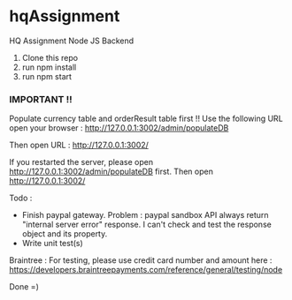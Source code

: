 # hqAssignment
HQ Assignment Node JS Backend 

1. Clone this repo
2. run npm install
3. run npm start

### IMPORTANT !! ###
Populate currency table and orderResult table first !! Use the following URL
open your browser : http://127.0.0.1:3002/admin/populateDB

Then open URL : http://127.0.0.1:3002/

If you restarted the server, 
please open http://127.0.0.1:3002/admin/populateDB first. 
Then open http://127.0.0.1:3002/


Todo : 
- Finish paypal gateway. Problem : paypal sandbox API always return "internal server error" response. I can't check and test the response object and its property.
- Write unit test(s)

Braintree :
For testing, please use credit card number and amount here : 
https://developers.braintreepayments.com/reference/general/testing/node

Done =)




